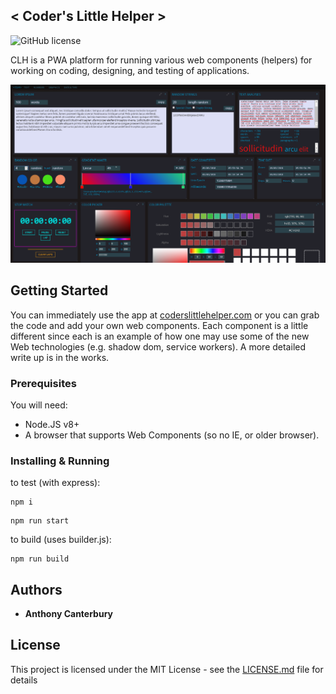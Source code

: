 ## < Coder's Little Helper >
![GitHub license](https://img.shields.io/badge/license-MIT-blue.svg)

CLH is a PWA platform for running various web components (helpers) for working on coding, designing, and testing of applications.

![](screenShot.png)

## Getting Started

You can immediately use the app at [coderslittlehelper.com](https://www.coderslittlehelper.com) or you can grab the code and add your own web components. Each component is a little different since each is an example of how one may use some of the new Web technologies (e.g. shadow dom, service workers). A more detailed write up is in the works.

### Prerequisites

You will need:
* Node.JS v8+
* A browser that supports Web Components (so no IE, or older browser).

### Installing & Running

to test (with express):
```
npm i
```
```
npm run start
```

to build (uses builder.js):
```
npm run build
```

## Authors

* **Anthony Canterbury**

## License

This project is licensed under the MIT License - see the [LICENSE.md](LICENSE.md) file for details

